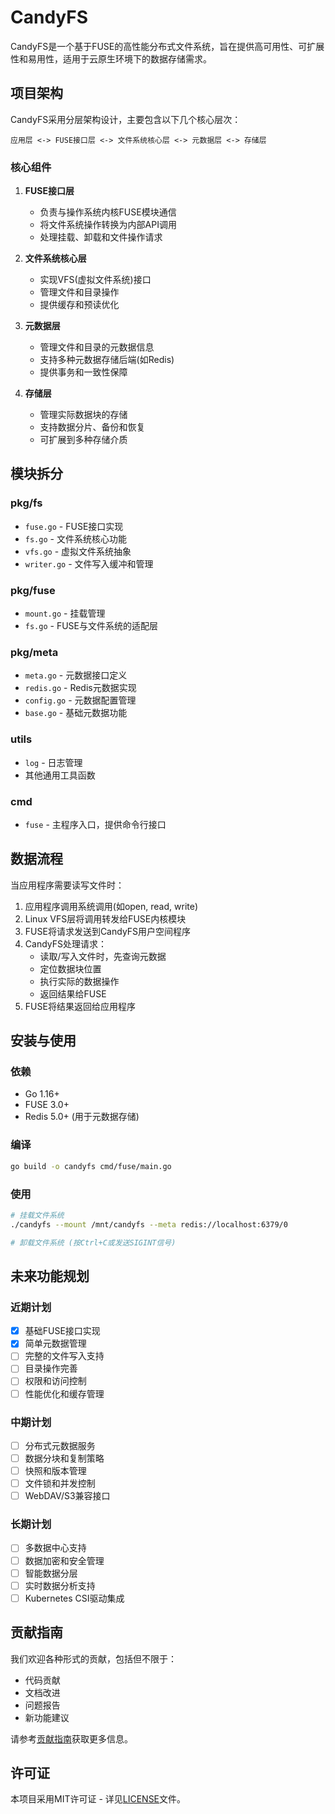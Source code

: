 # CandyFS

CandyFS是一个基于FUSE的高性能分布式文件系统，旨在提供高可用性、可扩展性和易用性，适用于云原生环境下的数据存储需求。

## 项目架构

CandyFS采用分层架构设计，主要包含以下几个核心层次：

```
应用层 <-> FUSE接口层 <-> 文件系统核心层 <-> 元数据层 <-> 存储层
```

### 核心组件

1. **FUSE接口层**
   - 负责与操作系统内核FUSE模块通信
   - 将文件系统操作转换为内部API调用
   - 处理挂载、卸载和文件操作请求

2. **文件系统核心层**
   - 实现VFS(虚拟文件系统)接口
   - 管理文件和目录操作
   - 提供缓存和预读优化

3. **元数据层**
   - 管理文件和目录的元数据信息
   - 支持多种元数据存储后端(如Redis)
   - 提供事务和一致性保障

4. **存储层**
   - 管理实际数据块的存储
   - 支持数据分片、备份和恢复
   - 可扩展到多种存储介质

## 模块拆分

### pkg/fs
- `fuse.go` - FUSE接口实现
- `fs.go` - 文件系统核心功能
- `vfs.go` - 虚拟文件系统抽象
- `writer.go` - 文件写入缓冲和管理

### pkg/fuse
- `mount.go` - 挂载管理
- `fs.go` - FUSE与文件系统的适配层

### pkg/meta
- `meta.go` - 元数据接口定义
- `redis.go` - Redis元数据实现
- `config.go` - 元数据配置管理
- `base.go` - 基础元数据功能

### utils
- `log` - 日志管理
- 其他通用工具函数

### cmd
- `fuse` - 主程序入口，提供命令行接口

## 数据流程

当应用程序需要读写文件时：

1. 应用程序调用系统调用(如open, read, write)
2. Linux VFS层将调用转发给FUSE内核模块
3. FUSE将请求发送到CandyFS用户空间程序
4. CandyFS处理请求：
   - 读取/写入文件时，先查询元数据
   - 定位数据块位置
   - 执行实际的数据操作
   - 返回结果给FUSE
5. FUSE将结果返回给应用程序

## 安装与使用

### 依赖

- Go 1.16+
- FUSE 3.0+
- Redis 5.0+ (用于元数据存储)

### 编译

```bash
go build -o candyfs cmd/fuse/main.go
```

### 使用

```bash
# 挂载文件系统
./candyfs --mount /mnt/candyfs --meta redis://localhost:6379/0

# 卸载文件系统 (按Ctrl+C或发送SIGINT信号)
```

## 未来功能规划

### 近期计划

- [x] 基础FUSE接口实现
- [x] 简单元数据管理
- [ ] 完整的文件写入支持
- [ ] 目录操作完善
- [ ] 权限和访问控制
- [ ] 性能优化和缓存管理

### 中期计划

- [ ] 分布式元数据服务
- [ ] 数据分块和复制策略
- [ ] 快照和版本管理
- [ ] 文件锁和并发控制
- [ ] WebDAV/S3兼容接口

### 长期计划

- [ ] 多数据中心支持
- [ ] 数据加密和安全管理
- [ ] 智能数据分层
- [ ] 实时数据分析支持
- [ ] Kubernetes CSI驱动集成

## 贡献指南

我们欢迎各种形式的贡献，包括但不限于：

- 代码贡献
- 文档改进
- 问题报告
- 新功能建议

请参考[贡献指南](CONTRIBUTING.md)获取更多信息。

## 许可证

本项目采用MIT许可证 - 详见[LICENSE](LICENSE)文件。
